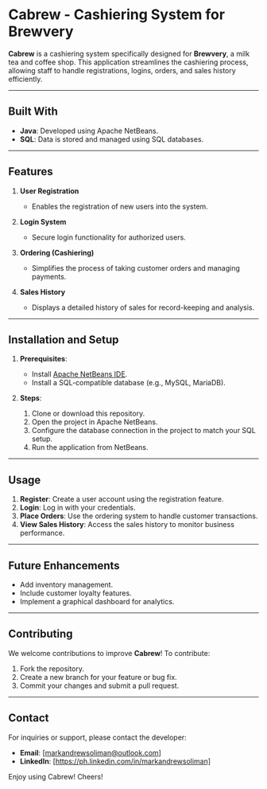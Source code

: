# Cabrew - Cashiering System for Brewvery

**Cabrew** is a cashiering system specifically designed for **Brewvery**, a milk tea and coffee shop. This application streamlines the cashiering process, allowing staff to handle registrations, logins, orders, and sales history efficiently.

---

## Built With

- **Java**: Developed using Apache NetBeans.
- **SQL**: Data is stored and managed using SQL databases.

---

## Features

1. **User Registration**  
   - Enables the registration of new users into the system.

2. **Login System**  
   - Secure login functionality for authorized users.

3. **Ordering (Cashiering)**  
   - Simplifies the process of taking customer orders and managing payments.

4. **Sales History**  
   - Displays a detailed history of sales for record-keeping and analysis.

---

## Installation and Setup

1. **Prerequisites**:
   - Install [Apache NetBeans IDE](https://netbeans.apache.org/).
   - Install a SQL-compatible database (e.g., MySQL, MariaDB).

2. **Steps**:
   1. Clone or download this repository.
   2. Open the project in Apache NetBeans.
   3. Configure the database connection in the project to match your SQL setup.
   4. Run the application from NetBeans.

---

## Usage

1. **Register**: Create a user account using the registration feature.
2. **Login**: Log in with your credentials.
3. **Place Orders**: Use the ordering system to handle customer transactions.
4. **View Sales History**: Access the sales history to monitor business performance.

---

## Future Enhancements

- Add inventory management.
- Include customer loyalty features.
- Implement a graphical dashboard for analytics.

---

## Contributing

We welcome contributions to improve **Cabrew**! To contribute:
1. Fork the repository.
2. Create a new branch for your feature or bug fix.
3. Commit your changes and submit a pull request.

---

## Contact

For inquiries or support, please contact the developer:

- **Email**: [markandrewsoliman@outlook.com]  
- **LinkedIn**: [https://ph.linkedin.com/in/markandrewsoliman]  

Enjoy using Cabrew! Cheers!

